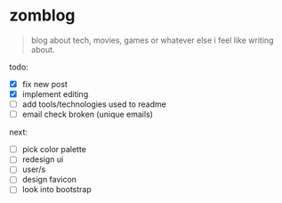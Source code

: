 # zomblog
> blog about tech, movies, games or whatever else i feel like writing about.

todo:
- [x] fix new post
- [x] implement editing
- [ ] add tools/technologies used to readme
- [ ] email check broken (unique emails)

next:
- [ ] pick color palette
- [ ] redesign ui
- [ ] user/s
- [ ] design favicon
- [ ] look into bootstrap